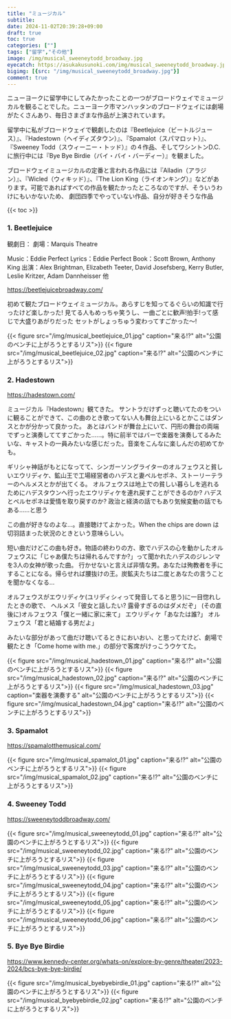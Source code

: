 ```yaml
---
title: "ミュージカル"
subtitle: 
date: 2024-11-02T20:39:28+09:00
draft: true
toc: true
categories: [""]
tags: ["留学","その他"]
image: /img/musical_sweeneytodd_broadway.jpg
eyecatch: https://asukakusunoki.com/img/musical_sweeneytodd_broadway.jpg
bigimg: [{src: "/img/musical_sweeneytodd_broadway.jpg"}]
comment: true
---
```


ニューヨークに留学中にしてみたかったことの一つがブロードウェイでミュージカルを観ることでした。ニューヨーク市マンハッタンのブロードウェイには劇場がたくさんあり、毎日さまざまな作品が上演されています。  

留学中に私がブロードウェイで観劇したのは『Beetlejuice（ビートルジュース）』、『Hadestown（ヘイディズタウン）』、『Spamalot（スパマロット）』、『Sweeney Todd（スウィーニー・トッド）』の４作品、そしてワシントンD.C.に旅行中には『Bye Bye Birdie（バイ・バイ・バーディー）』を観ました。  

ブロードウェイミュージカルの定番と言われる作品には『Alladin（アラジン）』、『Wicled（ウィキッド）』、『The Lion King（ライオンキング）』などがあります。可能であればすべての作品を観たかったところなのですが、そういうわけにもいかないため、
劇団四季でやっていない作品、自分が好きそうな作品



{{< toc >}}

### 1. Beetlejuice
観劇日：
劇場：Marquis Theatre

Music：Eddie Perfect
Lyrics：Eddie Perfect
Book：Scott Brown, Anthony King
出演：Alex Brightman, Elizabeth Teeter, David Josefsberg, Kerry Butler, Leslie Kritzer, Adam Dannheisser 他 

https://beetlejuicebroadway.com/

初めて観たブロードウェイミュージカル。あらすじを知ってるぐらいの知識で行ったけど楽しかった! 見てる人もめっちゃ笑うし、一曲ごとに歓声!拍手!って感じで大盛りあがりだった
セットがしょっちゅう変わってすごかった～!

{{< figure src="/img/musical_beetlejuice_01.jpg" caption="来る⁉" alt="公園のベンチに上がろうとするリス">}} 
{{< figure src="/img/musical_beetlejuice_02.jpg" caption="来る⁉" alt="公園のベンチに上がろうとするリス">}} 

### 2. Hadestown
https://hadestown.com/


ミュージカル『Hadestown』観てきた。
サントラだけずっと聴いてたのをついに観ることができて、この曲のとき歌ってない人も舞台上にいるとかここはダンスとかが分かって良かった。
あとはバンドが舞台上にいて、円形の舞台の両端でずっと演奏しててすごかった……。特に前半ではバーで楽器を演奏してるみたいな、キャストの一員みたいな感じだった。音楽をこんなに楽しんだの初めてかも。  

ギリシャ神話がもとになってて、シンガーソングライターのオルフェウスと貧しいエウリディケ、鉱山王で工場経営者のハデスと妻ペルセポネ、ストーリーテラーのヘルメスとかが出てくる。
オルフェウスは地上での貧しい暮らしを逃れるためにハデスタウンへ行ったエウリディケを連れ戻すことができるのか? ハデスとペルセポネは愛情を取り戻すのか? 政治と経済の話でもあり気候変動の話でもある……と思う  

この曲が好きなのよな…。直接聴けてよかった。When the chips are down は切羽詰まった状況のときという意味らしい。

短い曲だけどこの曲も好き。物語の終わりの方、歌でハデスの心を動かしたオルフェウスに「じゃあ僕たちは帰れるんですか?」って聞かれたハデスのジレンマを3人の女神が歌った曲。
行かせないと言えば非情な男。あなたは殉教者を手にすることになる。帰らせれば腰抜けの王。炭鉱夫たちは二度とあなたの言うことを聞かなくなる…  

オルフェウスがエウリディケ(ユリディシィって発音してると思う)に一目惚れしたときの歌で、
ヘルメス「彼女と話したい? 露骨すぎるのはダメだぞ」
(その直後に)オルフェウス「僕と一緒に家に来て」
エウリディケ「あなたは誰?」
オルフェウス「君と結婚する男だよ」

みたいな部分があって曲だけ聴いてるときにおいおい、と思ってたけど、劇場で観たとき「Come home with me.」の部分で客席がけっこうウケてた。

{{< figure src="/img/musical_hadestown_01.jpg" caption="来る⁉" alt="公園のベンチに上がろうとするリス">}} 
{{< figure src="/img/musical_hadestown_02.jpg" caption="来る⁉" alt="公園のベンチに上がろうとするリス">}}
{{< figure src="/img/musical_hadestown_03.jpg" caption="楽器を演奏する" alt="公園のベンチに上がろうとするリス">}}
{{< figure src="/img/musical_hadestown_04.jpg" caption="来る⁉" alt="公園のベンチに上がろうとするリス">}}


### 3. Spamalot
https://spamalotthemusical.com/

{{< figure src="/img/musical_spamalot_01.jpg" caption="来る⁉" alt="公園のベンチに上がろうとするリス">}}
{{< figure src="/img/musical_spamalot_02.jpg" caption="来る⁉" alt="公園のベンチに上がろうとするリス">}}

### 4. Sweeney Todd
https://sweeneytoddbroadway.com/

{{< figure src="/img/musical_sweeneytodd_01.jpg" caption="来る⁉" alt="公園のベンチに上がろうとするリス">}}
{{< figure src="/img/musical_sweeneytodd_02.jpg" caption="来る⁉" alt="公園のベンチに上がろうとするリス">}}
{{< figure src="/img/musical_sweeneytodd_03.jpg" caption="来る⁉" alt="公園のベンチに上がろうとするリス">}}
{{< figure src="/img/musical_sweeneytodd_04.jpg" caption="来る⁉" alt="公園のベンチに上がろうとするリス">}}
{{< figure src="/img/musical_sweeneytodd_05.jpg" caption="来る⁉" alt="公園のベンチに上がろうとするリス">}}
{{< figure src="/img/musical_sweeneytodd_06.jpg" caption="来る⁉" alt="公園のベンチに上がろうとするリス">}}

### 5. Bye Bye Birdie
https://www.kennedy-center.org/whats-on/explore-by-genre/theater/2023-2024/bcs-bye-bye-birdie/

{{< figure src="/img/musical_byebyebirdie_01.jpg" caption="来る⁉" alt="公園のベンチに上がろうとするリス">}}
{{< figure src="/img/musical_byebyebirdie_02.jpg" caption="来る⁉" alt="公園のベンチに上がろうとするリス">}}